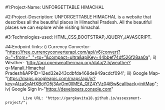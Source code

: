 #1:Project-Name: UNFORGETTABLE HIMACHAL

#2:Project-Description: UNFORGETTABLE HIMACHAL is a website that describes all the beautiful places in Himachal Pradesh. All the beautiful places we can explore while visiting himachal.

#3:Technologies-used: HTML,CSS,BOOTSTRAP,JQUERY,JAVASCRIPT.

#4:Endpoint-links: i) Currency Convertor-"https://free.currencyconverterapi.com/api/v6/convert?q="+from+"_"+to+"&compact=ultra&apiKey=44bbef74df526f28aa0a"; ii) Weather- 'http://api.openweathermap.org/data/2.5/weather?q=Manali,Himachal Pradesh&APPID=12ed32e243cdbfda468de949acdcf094'; iii) Google Map- "https://maps.googleapis.com/maps/api/js?key=AIzaSyAHXBoYO5j3AvOm0llMEA_QfZ4YVz04iBw&callback=initMap"; iv) Google Sign In-"https://developers.console.com"
            
            Live URL: "https://gargkavita18.github.io/assessment-project/";
